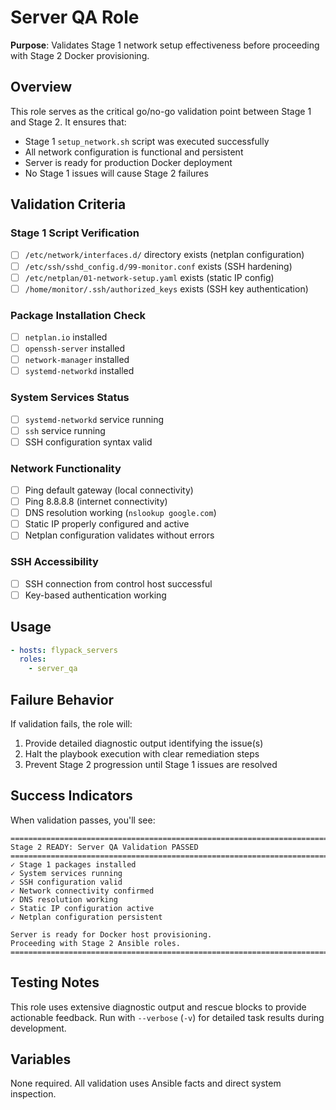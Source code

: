 # Server QA Role

**Purpose**: Validates Stage 1 network setup effectiveness before proceeding with Stage 2 Docker provisioning.

## Overview

This role serves as the critical go/no-go validation point between Stage 1 and Stage 2. It ensures that:

- Stage 1 `setup_network.sh` script was executed successfully
- All network configuration is functional and persistent
- Server is ready for production Docker deployment
- No Stage 1 issues will cause Stage 2 failures

## Validation Criteria

### Stage 1 Script Verification
- [ ] `/etc/network/interfaces.d/` directory exists (netplan configuration)
- [ ] `/etc/ssh/sshd_config.d/99-monitor.conf` exists (SSH hardening)
- [ ] `/etc/netplan/01-network-setup.yaml` exists (static IP config)
- [ ] `/home/monitor/.ssh/authorized_keys` exists (SSH key authentication)

### Package Installation Check
- [ ] `netplan.io` installed
- [ ] `openssh-server` installed
- [ ] `network-manager` installed
- [ ] `systemd-networkd` installed

### System Services Status
- [ ] `systemd-networkd` service running
- [ ] `ssh` service running
- [ ] SSH configuration syntax valid

### Network Functionality
- [ ] Ping default gateway (local connectivity)
- [ ] Ping 8.8.8.8 (internet connectivity)
- [ ] DNS resolution working (`nslookup google.com`)
- [ ] Static IP properly configured and active
- [ ] Netplan configuration validates without errors

### SSH Accessibility
- [ ] SSH connection from control host successful
- [ ] Key-based authentication working

## Usage

```yaml
- hosts: flypack_servers
  roles:
    - server_qa
```

## Failure Behavior

If validation fails, the role will:

1. Provide detailed diagnostic output identifying the issue(s)
2. Halt the playbook execution with clear remediation steps
3. Prevent Stage 2 progression until Stage 1 issues are resolved

## Success Indicators

When validation passes, you'll see:

```
===================================================================================
Stage 2 READY: Server QA Validation PASSED
===================================================================================
✓ Stage 1 packages installed
✓ System services running
✓ SSH configuration valid
✓ Network connectivity confirmed
✓ DNS resolution working
✓ Static IP configuration active
✓ Netplan configuration persistent

Server is ready for Docker host provisioning.
Proceeding with Stage 2 Ansible roles.
===================================================================================
```

## Testing Notes

This role uses extensive diagnostic output and rescue blocks to provide actionable feedback. Run with `--verbose` (`-v`) for detailed task results during development.

## Variables

None required. All validation uses Ansible facts and direct system inspection.

